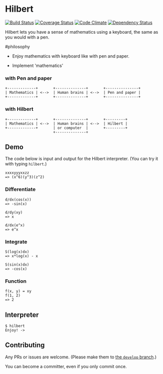 # Hilbert

[![Build Status](https://travis-ci.org/gogotanaka/hilbert.svg?branch=master)](https://travis-ci.org/gogotanaka/hilbert) [![Coverage Status](https://coveralls.io/repos/gogotanaka/Hilbert/badge.png?branch=master)](https://coveralls.io/r/gogotanaka/Hilbert?branch=master) [![Code Climate](https://codeclimate.com/github/gogotanaka/Hilbert/badges/gpa.svg)](https://codeclimate.com/github/gogotanaka/Hilbert) [![Dependency Status](https://gemnasium.com/gogotanaka/Hilbert.svg)](https://gemnasium.com/gogotanaka/Hilbert)

Hilbert lets you have a sense of mathematics using a keyboard, the same as you would with a pen.

#philosophy

* Enjoy mathematics with keyboard like with pen and paper.

* Implement 'mathematics'


### with Pen and paper

```
+-------------+       +--------------+       +---------------+
| Mathematics | <-->  | Human brains | <-->  | Pen and paper |
+-------------+       +--------------+       +---------------+
```

### with Hilbert
```
+-------------+       +--------------+       +---------+
| Mathematics | <-->  | Human brains | <-->  | Hilbert |
+-------------+       | or computer  |       +---------+
                      +--------------+
```

## Demo

The code below is input and output for the Hilbert interpreter. (You can try it with typing `hilbert`.)

```
xxxxyyyxxzz
=> (x^6)(y^3)(z^2)
```

### Differentiate

```
d/dx(cos(x))
=> -sin(x)

d/dy(xy)
=> x

d/dx(e^x)
=> e^x
```

### Integrate

```
S(log(x)dx)
=> x*log(x) - x

S(sin(x)dx)
=> -cos(x)
```

<!-- ### Limit

```
lim[x->oo] (1 + 1/x)^x
=> 2.7182682371744895

lim[x->0] 1/x
=> oo
```

### Sigma
```
∑[x=0,10] x
=> 55.0
```

### Matrix

```
(1 2 3; 4 5 6)
=> (1 2 3; 4 5 6)

(1 2 3; 4 5 6) + (1 2 3; 4 5 6)
=> (2 4 6; 8 10 12)

(1 2 3; 4 5 6) * (1 2 3)
=> (14 32)
``` -->

### Function
```
f(x, y) = xy
f(1, 2)
=> 2
```


<!-- ## How to use(WIP)

    $ git clone https://github.com/gogotanaka/hilbert
    $ cd hilbert
    $ ./

Install the `hilbert` gem.

    $ gem install hilbert

Note to OS X Users: If the above `gem` command does not work with the stock version of Ruby (due to not being able to build a target indicated in the Makefile), then you will need to install a version of Ruby that includes the appropriate header files. Using [homebrew](http://brew.sh/) (`brew install ruby`) will suffice. -->

## Interpreter

    $ hilbert
    Enjoy! ->


## Contributing

Any PRs or issues are welcome. (Please make them to [the `develop` branch](https://github.com/gogotanaka/Hilbert/tree/develop).)

You can become a committer, even if you only commit once.
